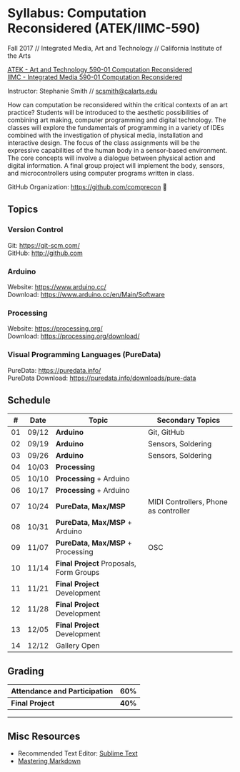 # Syllabus: Computation Reconsidered (ATEK/IIMC-590)
Fall 2017 // Integrated Media, Art and Technology // California Institute of the Arts

[ATEK - Art and Technology 590-01 Computation Reconsidered](https://catalog.calarts.edu/Lists/Sections/CustomDispForm.aspx?ID=130923&InitialTabId=Ribbon.Read)  
[IIMC - Integrated Media 590-01 Computation Reconsidered](https://catalog.calarts.edu/Lists/Sections/CustomDispForm.aspx?ID=130921&InitialTabId=Ribbon.Read)

Instructor: Stephanie Smith // scsmith@calarts.edu

How can computation be reconsidered within the critical contexts of an art practice? Students will be introduced to the aesthetic possibilities of combining art making, computer programming and digital technology. The classes will explore the fundamentals of programming in a variety of IDEs combined with the investigation of physical media, installation and interactive design. The focus of the class assignments will be the expressive capabilities of the human body in a sensor-based environment. The core concepts will involve a dialogue between physical action and digital information. A final group project will implement the body, sensors, and microcontrollers using computer programs written in class.

GitHub Organization: https://github.com/comprecon :eyes:

## Topics

### Version Control

Git: https://git-scm.com/  
GitHub: http://github.com  

### Arduino

Website: https://www.arduino.cc/  
Download: https://www.arduino.cc/en/Main/Software

### Processing

Website: https://processing.org/  
Download: https://processing.org/download/

### Visual Programming Languages (PureData)

PureData: https://puredata.info/  
PureData Download: https://puredata.info/downloads/pure-data  

## Schedule

| #  | Date  | Topic                                    | Secondary Topics   | 
| -- | ----- | ---------------------------------------- | ------------------ |
| 01 | 09/12 | **Arduino** 							                | Git, GitHub        |
| 02 | 09/19 | **Arduino**                              | Sensors, Soldering |
| 03 | 09/26 | **Arduino**                              | Sensors, Soldering |
| 04 | 10/03 | **Processing**                           |  |
| 05 | 10/10 | **Processing** + Arduino                 |  |
| 06 | 10/17 | **Processing** + Arduino                 |  |
| 07 | 10/24 | **PureData, Max/MSP**                    | MIDI Controllers, Phone as controller |
| 08 | 10/31 | **PureData, Max/MSP** + Arduino          |  |
| 09 | 11/07 | **PureData, Max/MSP** + Processing       | OSC |
| 10 | 11/14 | **Final Project** Proposals, Form Groups |  |
| 11 | 11/21 | **Final Project** Development            |  |
| 12 | 11/28 | **Final Project** Development            |  |
| 13 | 12/05 | **Final Project** Development            |  |
| 14 | 12/12 | Gallery Open                             |  |

## Grading

| Attendance and Participation | 60% |
| -- | -- |
| **Final Project** | **40%** |

----

## Misc Resources
- Recommended Text Editor: [Sublime Text](https://www.sublimetext.com/)
- [Mastering Markdown](https://guides.github.com/features/mastering-markdown/)
